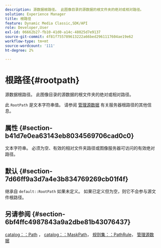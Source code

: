 ```yaml
---
description: 源数据根路径。 此图像目录的源数据的根文件夹的绝对或相对路径。
solution: Experience Manager
title: 根路径
feature: Dynamic Media Classic,SDK/API
role: Developer,User
exl-id: 06662b27-fb10-41d0-a14c-48025d7e9137
source-git-commit: 4f81f755789613222a66bed2961117604ae19e62
workflow-type: tm+mt
source-wordcount: '111'
ht-degree: 2%

---
```


# 根路径{#rootpath}

源数据根路径。 此图像目录的源数据的根文件夹的绝对或相对路径。

此 `RootPath` 是文本字符串值。 请参阅 [管理源数据](../../../../../is-api/image-serving-api-ref/c-configuration-and-administration/c-managing-content/r-source-data.md#reference-4eebd51b2db2401c90be771d3382329e) 有关服务器根路径的其他信息。

## 属性 {#section-b41d7e0ea63143eb8034569706cad0c0}

文本字符串。 必须为空、有效的相对文件夹路径或图像服务器可访问的有效绝对路径。

## 默认 {#section-7d66ff9a3d7a4e3b834769269cb01f4f}

继承自 `default::RootPath` 如果未定义。 如果已定义但为空，则它不会参与源文件根路径。

## 另请参阅 {#section-6bf4ffc4987843a9a2dbe81b43076437}

[catalog：：Path](/help/aem-is-ir-api/is-api/image-catalog/image-serving-api-ref/c-image-catalog-reference/c-image-svg-data-reference/c-image-data-reference/r-path-cat.md) ， [catalog：：MaskPath](/help/aem-is-ir-api/is-api/image-catalog/image-serving-api-ref/c-image-catalog-reference/c-image-svg-data-reference/c-image-data-reference/r-maskpath-cat.md)，  [规则集：：PathRule](../../../../../is-api/image-catalog/image-serving-api-ref/c-image-catalog-reference/c-rule-set-reference/c-rule-set-reference.md#concept-3e5058cf3507470b82cac638df23ea8e)， [管理源数据](../../../../../is-api/image-serving-api-ref/c-configuration-and-administration/c-managing-content/r-source-data.md#reference-4eebd51b2db2401c90be771d3382329e)
